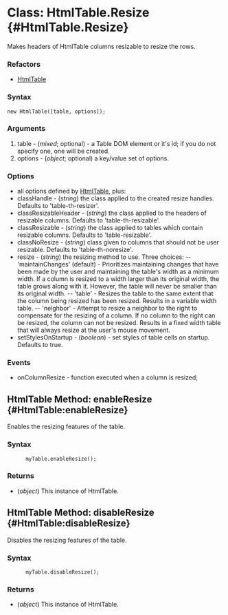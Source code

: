Class: HtmlTable.Resize {#HtmlTable.Resize}
=============================

Makes headers of HtmlTable columns resizable to resize the rows.

### Refactors

* [HtmlTable][]

### Syntax

	new HtmlTable([table, options]);

### Arguments

1. table - (*mixed*; optional) - a Table DOM element or it's id; if you do not specify one, one will be created.
1. options - (*object*; optional) a key/value set of options.

### Options

* all options defined by [HtmlTable][], plus:
* classHandle - (*string*) the class applied to the created resize handles. Defaults to 'table-th-resizer'.
* classResizableHeader - (*string*) the class applied to the headers of resizable columns. Defaults to 'table-th-resizable'.
* classResizable - (*string*) the class applied to tables which contain resizable columns. Defaults to 'table-resizable'.
* classNoResize - (*string*) class given to columns that should not be user resizable.  Defaults to 'table-th-noresize'.
* resize - (*string*) the resizing method to use.  Three choices:
    -- 'maintainChanges' (default) - Prioritizes maintaining changes that have been made by the user and maintaining the table's width as a minimum width.  If a column is resized to a width larger than its original width, the table grows along with it.  However, the table will never be smaller than its original width.
    -- 'table' - Resizes the table to the same extent that the column being resized has been resized.  Results in a variable width table.
    -- 'neighbor' - Attempt to resize a neighbor to the right to compensate for the resizing of a column.  If no column to the right can be resized, the column can not be resized.  Results in a fixed width table that will always resize at the user's mouse movement.
* setStylesOnStartup - (*boolean*) - set styles of table cells on startup.  Defaults to true. 
### Events

* onColumnResize - function executed when a column is resized;

HtmlTable Method: enableResize {#HtmlTable:enableResize}
----------------------------------------

Enables the resizing features of the table.

### Syntax

          myTable.enableResize();

### Returns

* (*object*) This instance of HtmlTable.


HtmlTable Method: disableResize {#HtmlTable:disableResize}
----------------------------------------

Disables the resizing features of the table.

### Syntax

          myTable.disableResize();

### Returns

* (*object*) This instance of HtmlTable.

[HtmlTable]: /more/Interface/HtmlTable




